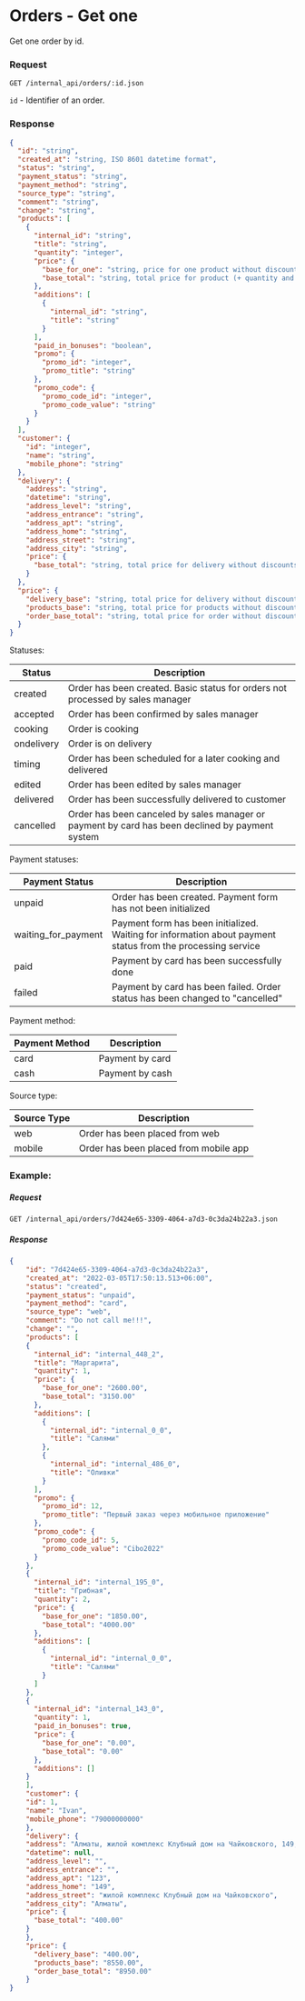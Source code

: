 # Orders - Get one

Get one order by id.

### Request
`GET /internal_api/orders/:id.json`

`id` - Identifier of an order.

### Response
```json
{
  "id": "string",
  "created_at": "string, ISO 8601 datetime format",
  "status": "string",
  "payment_status": "string",
  "payment_method": "string",
  "source_type": "string",
  "comment": "string",
  "change": "string",
  "products": [
    {
      "internal_id": "string",
      "title": "string",
      "quantity": "integer",
      "price": {
        "base_for_one": "string, price for one product without discounts",
        "base_total": "string, total price for product (+ quantity and additions) without discounts"
      },
      "additions": [
        {
          "internal_id": "string",
          "title": "string"
        }
      ],
      "paid_in_bonuses": "boolean",
      "promo": {
        "promo_id": "integer",
        "promo_title": "string"
      },
      "promo_code": {
        "promo_code_id": "integer",
        "promo_code_value": "string"
      }
    }
  ],
  "customer": {
    "id": "integer",
    "name": "string",
    "mobile_phone": "string"
  },
  "delivery": {
    "address": "string",
    "datetime": "string",
    "address_level": "string",
    "address_entrance": "string",
    "address_apt": "string",
    "address_home": "string",
    "address_street": "string",
    "address_city": "string",
    "price": {
      "base_total": "string, total price for delivery without discounts"
    }
  },
  "price": {
    "delivery_base": "string, total price for delivery without discounts",
    "products_base": "string, total price for products without discounts",
    "order_base_total": "string, total price for order without discounts"
  }
}
```
Statuses:

| Status     | Description                                                                                     |
|------------|-------------------------------------------------------------------------------------------------|
| created    | Order has been created. Basic status for orders not processed by sales manager                  |
| accepted   | Order has been confirmed by sales manager                                                       |
| cooking    | Order is cooking                                                                                |
| ondelivery | Order is on delivery                                                                            |
| timing     | Order has been scheduled for a later cooking and delivered                                      |
| edited     | Order has been edited by sales manager                                                          |
| delivered  | Order has been successfully delivered to customer                                               |
| cancelled  | Order has been canceled by sales manager or payment by card has been declined by payment system |

Payment statuses:

| Payment Status      | Description                                                                                                 |
|---------------------|-------------------------------------------------------------------------------------------------------------|
| unpaid              | Order has been created. Payment form has not been initialized                                               |   
| waiting_for_payment | Payment form has been initialized. Waiting for information about payment status from the processing service |
| paid                | Payment by card has been successfully done                                                                  |
| failed              | Payment by card has been failed. Order status has been changed to "cancelled"                               |

Payment method:

| Payment Method | Description     |
|----------------|-----------------|
| card           | Payment by card |
| cash           | Payment by cash |

Source type:

| Source Type | Description                           |
|-------------|---------------------------------------|
| web         | Order has been placed from web        |
| mobile      | Order has been placed from mobile app |

### Example:
##### Request
`GET /internal_api/orders/7d424e65-3309-4064-a7d3-0c3da24b22a3.json`

##### Response
```json
{
    "id": "7d424e65-3309-4064-a7d3-0c3da24b22a3",
    "created_at": "2022-03-05T17:50:13.513+06:00",
    "status": "created",
    "payment_status": "unpaid",
    "payment_method": "card",
    "source_type": "web",
    "comment": "Do not call me!!!",
    "change": "",
    "products": [
    {
      "internal_id": "internal_448_2",
      "title": "Маргарита",
      "quantity": 1,
      "price": {
        "base_for_one": "2600.00",
        "base_total": "3150.00"
      },
      "additions": [
        {
          "internal_id": "internal_0_0",
          "title": "Салями"
        },
        {
          "internal_id": "internal_486_0",
          "title": "Оливки"
        }
      ],
      "promo": {
        "promo_id": 12,
        "promo_title": "Первый заказ через мобильное приложение"
      },
      "promo_code": {
        "promo_code_id": 5,
        "promo_code_value": "Cibo2022"
      }
    },
    {
      "internal_id": "internal_195_0",
      "title": "Грибная",
      "quantity": 2,
      "price": {
        "base_for_one": "1850.00",
        "base_total": "4000.00"
      },
      "additions": [
        {
          "internal_id": "internal_0_0",
          "title": "Салями"
        }
      ]
    },
    {
      "internal_id": "internal_143_0",
      "quantity": 1,
      "paid_in_bonuses": true,
      "price": {
        "base_for_one": "0.00",
        "base_total": "0.00"
      },
      "additions": []
    }
    ],
    "customer": {
    "id": 1,
    "name": "Ivan",
    "mobile_phone": "79000000000"
    },
    "delivery": {
    "address": "Алматы, жилой комплекс Клубный дом на Чайковского, 149, кв/оф 123", 
    "datetime": null,
    "address_level": "",
    "address_entrance": "",
    "address_apt": "123",
    "address_home": "149",
    "address_street": "жилой комплекс Клубный дом на Чайковского",
    "address_city": "Алматы",
    "price": {
      "base_total": "400.00"
    }
    },
    "price": {
      "delivery_base": "400.00",
      "products_base": "8550.00",
      "order_base_total": "8950.00"
    }
}
```



